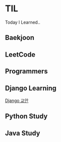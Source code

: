 # TIL
Today I Learned..

## Baekjoon

## LeetCode

## Programmers

## Django Learning
[Django 교안](https://github.com/AMinSC/TIL/blob/main/django-laerning/teaching-plan/Django%EA%B5%90%EC%95%88.md)

## Python Study

## Java Study
